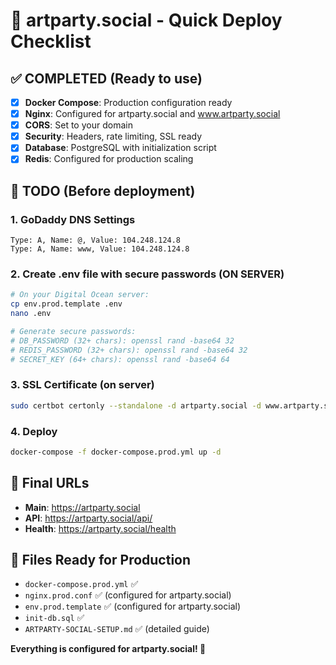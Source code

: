 # 🎨 artparty.social - Quick Deploy Checklist

## ✅ COMPLETED (Ready to use)
- [x] **Docker Compose**: Production configuration ready
- [x] **Nginx**: Configured for artparty.social and www.artparty.social
- [x] **CORS**: Set to your domain
- [x] **Security**: Headers, rate limiting, SSL ready
- [x] **Database**: PostgreSQL with initialization script
- [x] **Redis**: Configured for production scaling

## 🔧 TODO (Before deployment)

### 1. GoDaddy DNS Settings
```
Type: A, Name: @, Value: 104.248.124.8
Type: A, Name: www, Value: 104.248.124.8
```

### 2. Create .env file with secure passwords (ON SERVER)
```bash
# On your Digital Ocean server:
cp env.prod.template .env
nano .env

# Generate secure passwords:
# DB_PASSWORD (32+ chars): openssl rand -base64 32
# REDIS_PASSWORD (32+ chars): openssl rand -base64 32  
# SECRET_KEY (64+ chars): openssl rand -base64 64
```

### 3. SSL Certificate (on server)
```bash
sudo certbot certonly --standalone -d artparty.social -d www.artparty.social
```

### 4. Deploy
```bash
docker-compose -f docker-compose.prod.yml up -d
```

## 🚀 Final URLs
- **Main**: https://artparty.social
- **API**: https://artparty.social/api/
- **Health**: https://artparty.social/health

## 📁 Files Ready for Production
- `docker-compose.prod.yml` ✅
- `nginx.prod.conf` ✅ (configured for artparty.social)
- `env.prod.template` ✅ (configured for artparty.social)
- `init-db.sql` ✅
- `ARTPARTY-SOCIAL-SETUP.md` ✅ (detailed guide)

**Everything is configured for artparty.social! 🎉** 